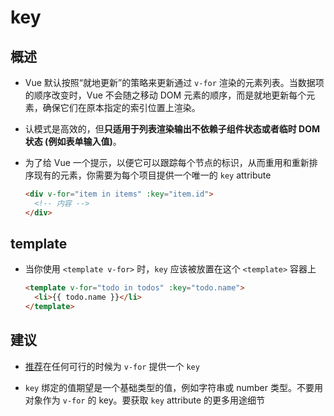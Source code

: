# key

## 概述

  - Vue 默认按照“就地更新”的策略来更新通过 `v-for` 渲染的元素列表。当数据项的顺序改变时，Vue 不会随之移动 DOM 元素的顺序，而是就地更新每个元素，确保它们在原本指定的索引位置上渲染。

  - 认模式是高效的，但**只适用于列表渲染输出不依赖子组件状态或者临时 DOM 状态 (例如表单输入值)**。

  - 为了给 Vue 一个提示，以便它可以跟踪每个节点的标识，从而重用和重新排序现有的元素，你需要为每个项目提供一个唯一的 `key` attribute

    ```html
    <div v-for="item in items" :key="item.id">
      <!-- 内容 -->
    </div>
    ```

## template

  - 当你使用 `<template v-for>` 时，`key` 应该被放置在这个 `<template>` 容器上

    ```html
    <template v-for="todo in todos" :key="todo.name">
      <li>{{ todo.name }}</li>
    </template>
    ```

## 建议

  - [推荐](https://staging-cn.vuejs.org/style-guide/#keyed-v-for-essential "推荐")在任何可行的时候为 `v-for` 提供一个 `key`

  - `key` 绑定的值期望是一个基础类型的值，例如字符串或 number 类型。不要用对象作为 `v-for` 的 key。要获取 `key` attribute 的更多用途细节
